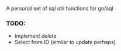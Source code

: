 A personal set of sql util functions for go/sql

### TODO:

* implement delete
* Select from ID (similar to update perhaps)

